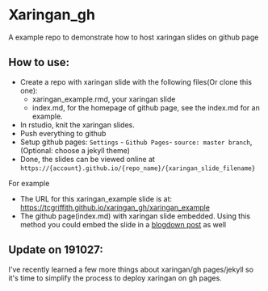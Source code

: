 # Xaringan_gh

A example repo to demonstrate how to host xaringan slides on github page


## How to use:

- Create a repo with xaringan slide with the following files(Or clone this one):
    - xaringan_example.rmd, your xaringan slide
    - index.md, for the homepage of github page, see the index.md for an example.
- In rstudio, knit the xaringan slides.
- Push everything to github
- Setup github pages: `Settings` - `Github Pages`- `source: master branch`, (Optional: choose a jekyll theme)
- Done, the slides can be viewed online at `https://{account}.github.io/{repo_name}/{xaringan_slide_filename}`


For example
- The URL for this xaringan_example slide is at: https://tcgriffith.github.io/xaringan_gh/xaringan_example
- The github page(index.md) with xaringan slide embedded. Using this method you could embed the slide in a [blogdown post](https://github.com/rstudio/blogdown) as well





## Update on 191027:

I've recently learned a few more things about xaringan/gh pages/jekyll so it's time to simplify the process to deploy xaringan on gh pages.
